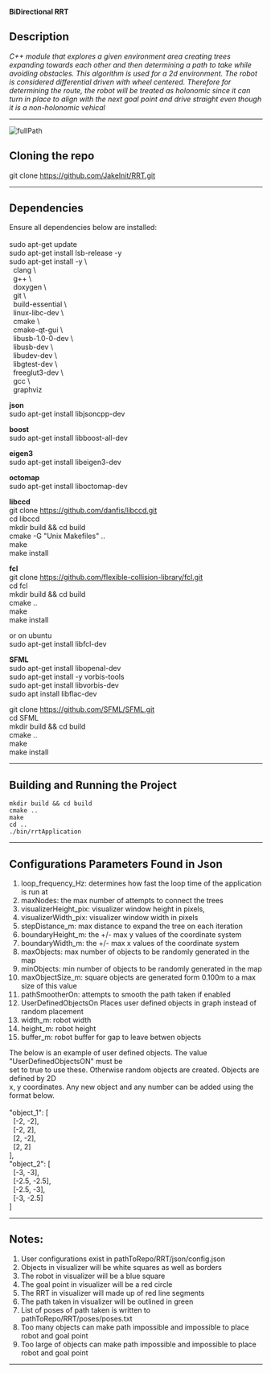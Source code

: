 **BiDirectional RRT**

## Description
*C++ module that explores a given environment area creating trees expanding towards 
each other and then determining a path to take while avoiding obstacles. This algorithm
is used for a 2d environment. The robot is considered differential driven with wheel centered.
Therefore for determining the route, the robot will be treated as holonomic since it can turn 
in place to align with the next goal point and drive straight even though it is a non-holonomic 
vehical*

---

![fullPath](https://user-images.githubusercontent.com/58401719/116438371-601d0f80-a81c-11eb-838d-624ae844e58a.gif)

## Cloning the repo

git clone https://github.com/JakeInit/RRT.git

---

## Dependencies
Ensure all dependencies below are installed: <br />  <br />
sudo apt-get update <br />
sudo apt-get install lsb-release -y <br />
sudo apt-get install -y \ <br />
&nbsp;&nbsp;clang \ <br />
&nbsp;&nbsp;g++ \ <br />
&nbsp;&nbsp;doxygen \ <br />
&nbsp;&nbsp;git \ <br />
&nbsp;&nbsp;build-essential \ <br />
&nbsp;&nbsp;linux-libc-dev \ <br />
&nbsp;&nbsp;cmake \ <br />
&nbsp;&nbsp;cmake-qt-gui \ <br />
&nbsp;&nbsp;libusb-1.0-0-dev \ <br />
&nbsp;&nbsp;libusb-dev \ <br />
&nbsp;&nbsp;libudev-dev \ <br />
&nbsp;&nbsp;libgtest-dev \ <br />
&nbsp;&nbsp;freeglut3-dev \ <br />
&nbsp;&nbsp;gcc \ <br />
&nbsp;&nbsp;graphviz

**json**<br />
sudo apt-get install libjsoncpp-dev

**boost**<br />
sudo apt-get install libboost-all-dev

**eigen3**<br />
sudo apt-get install libeigen3-dev

**octomap**<br />
sudo apt-get install liboctomap-dev

**libccd**<br />
git clone https://github.com/danfis/libccd.git <br />
cd libccd <br />
mkdir build && cd build <br />
cmake -G "Unix Makefiles" .. <br />
make <br />
make install <br />

**fcl**<br />
git clone https://github.com/flexible-collision-library/fcl.git <br />
cd fcl <br />
mkdir build && cd build <br />
cmake .. <br />
make <br />
make install <br />

or on ubuntu <br />
sudo apt-get install libfcl-dev

**SFML**<br />
sudo apt-get install libopenal-dev <br />
sudo apt-get install -y vorbis-tools <br />
sudo apt-get install libvorbis-dev <br />
sudo apt install libflac-dev <br />

git clone https://github.com/SFML/SFML.git <br />
cd SFML <br />
mkdir build && cd build <br />
cmake .. <br />
make <br />
make install <br />

---

## Building and Running the Project
	mkdir build && cd build
	cmake ..
	make
	cd ..
	./bin/rrtApplication
	
---

## Configurations Parameters Found in Json
1. loop_frequency_Hz:    determines how fast the loop time of the application is run at <br />
2. maxNodes:             the max number of attempts to connect the trees <br />
3. visualizerHeight_pix: visualizer window height in pixels, <br />
4. visualizerWidth_pix:  visualizer window width in pixels <br />
5. stepDistance_m:       max distance to expand the tree on each iteration <br />
6. boundaryHeight_m:     the +/- max y values of the coordinate system <br />
7. boundaryWidth_m:      the +/- max x values of the coordinate system <br />
8. maxObjects:           max number of objects to be randomly generated in the map <br />
9. minObjects:           min number of objects to be randomly generated in the map <br />
10. maxObjectSize_m:      square objects are generated form 0.100m to a max size of this value <br />
11. pathSmootherOn:       attempts to smooth the path taken if enabled <br />
12. UserDefinedObjectsOn  Places user defined objects in graph instead of random placement <br />
12. width_m:              robot width <br />
13. height_m:             robot height <br />
14. buffer_m:             robot buffer for gap to leave betwen objects

The below is an example of user defined objects. The value "UserDefinedObjectsON" must be <br />
set to true to use these. Otherwise random objects are created. Objects are defined by 2D <br />
x, y coordinates. Any new object and any number can be added using the format below. <br />
<br />
"object_1": [ <br />
&nbsp;&nbsp;[-2, -2], <br />
&nbsp;&nbsp;[-2, 2], <br />
&nbsp;&nbsp;[2, -2], <br />
&nbsp;&nbsp;[2, 2] <br />
], <br />
"object_2": [ <br />
&nbsp;&nbsp;[-3, -3], <br />
&nbsp;&nbsp;[-2.5, -2.5], <br />
&nbsp;&nbsp;[-2.5, -3], <br />
&nbsp;&nbsp;[-3, -2.5] <br />
] <br />

---

## Notes:
1. User configurations exist in pathToRepo/RRT/json/config.json
2. Objects in visualizer will be white squares as well as borders
3. The robot in visualizer will be a blue square
4. The goal point in visualizer will be a red circle
5. The RRT in visualizer will made up of red line segments
6. The path taken in visualizer will be outlined in green
7. List of poses of path taken is written to pathToRepo/RRT/poses/poses.txt
8. Too many objects can make path impossible and impossible to place robot and goal point
9. Too large of objects can make path impossible and impossible to place robot and goal point

---

